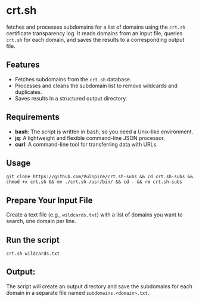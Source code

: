 # crt.sh

fetches and processes subdomains for a list of domains using the `crt.sh` certificate transparency log. It reads domains from an input file, queries `crt.sh` for each domain, and saves the results to a corresponding output file.

## Features

- Fetches subdomains from the `crt.sh` database.
- Processes and cleans the subdomain list to remove wildcards and duplicates.
- Saves results in a structured output directory.

## Requirements

- **bash**: The script is written in bash, so you need a Unix-like environment.
- **jq**: A lightweight and flexible command-line JSON processor.
- **curl**: A command-line tool for transferring data with URLs.

## Usage

`git clone https://github.com/Vulnpire/crt.sh-subs && cd crt.sh-subs && chmod +x crt.sh && mv ./crt.sh /usr/bin/ && cd - && rm crt.sh-subs`

## Prepare Your Input File

Create a text file (e.g., `wildcards.txt`) with a list of domains you want to search, one domain per line.

## Run the script

`crt.sh wildcards.txt`

## Output:

The script will create an output directory and save the subdomains for each domain in a separate file named `subdomains.<domain>.txt`.

